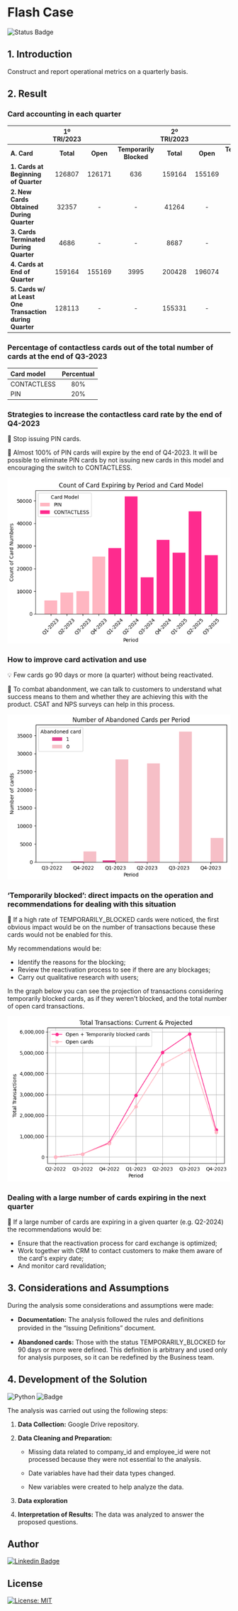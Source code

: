 # Flash Case

![Status Badge](https://img.shields.io/static/v1?label=STATUS&message=COMPLETE&color=008000)

## 1. Introduction

Construct and report operational metrics on a quarterly basis.

## 2. Result

### Card accounting in each quarter

|  | 1º TRI/2023 |  |  | 2º TRI/2023 |  |  | 3º TRI/2023 |  |  |
|--|:-----------:|:-:|:-:|:-------:|:-:|:-:|:-----:|:-:|:-:|
|**A. Card**| **Total** | **Open** | **Temporarily Blocked** | **Total** | **Open** | **Temporarily Blocked** | **Total** | **Open** | **Temporarily Blocked** |
| **1. Cards at Beginning of Quarter** | 126807 | 126171 | 636 | 159164 | 155169 | 3995 | 200428 | 196074 | 4354 |
| **2. New Cards Obtained During Quarter** | 32357 | - | - | 41264 | - | - | 53174 | - | - |
| **3. Cards Terminated During Quarter**  | 4686 | - | - | 8687 | - | - | 11061 | - | - |
| **4. Cards at End of Quarter** | 159164 | 155169 | 3995 | 200428 | 196074 | 4354 | 253602 | 248322 | 5280 |
| **5. Cards w/ at Least One Transaction during Quarter** | 128113 | - | - | 155331 | - | - | 174052 | - | - |

### Percentage of contactless cards out of the total number of cards at the end of Q3-2023

| **Card model** | **Percentual** |
|:-|:-:|
| CONTACTLESS | 80% |
| PIN | 20% |

### Strategies to increase the contactless card rate by the end of Q4-2023

🎯 Stop issuing PIN cards.

🎯 Almost 100% of PIN cards will expire by the end of Q4-2023. It will be possible to eliminate PIN cards by not issuing new cards in this model and encouraging the switch to CONTACTLESS.

![transition pin to contactless](img/pin_to_contactless.png)

### How to improve card activation and use

💡 Few cards go 90 days or more (a quarter) without being reactivated.

🎯 To combat abandonment, we can talk to customers to understand what success means to them and whether they are achieving this with the product. CSAT and NPS surveys can help in this process.

![total abandoned cards](img/abandoned_card.png)

### ‘Temporarily blocked’: direct impacts on the operation and recommendations for dealing with this situation

🤔 If a high rate of TEMPORARILY_BLOCKED cards were noticed, the first obvious impact would be on the number of transactions because these cards would not be enabled for this.

My recommendations would be:

* Identify the reasons for the blocking;
* Review the reactivation process to see if there are any blockages;
* Carry out qualitative research with users;

In the graph below you can see the projection of transactions considering temporarily blocked cards, as if they weren't blocked, and the total number of open card transactions.

![cards projection](img/projection.png)

### Dealing with a large number of cards expiring in the next quarter

🤔 If a large number of cards are expiring in a given quarter (e.g. Q2-2024) the recommendations would be:

* Ensure that the reactivation process for card exchange is optimized;
* Work together with CRM to contact customers to make them aware of the card's expiry date;
* And monitor card revalidation;

## 3. Considerations and Assumptions

During the analysis some considerations and assumptions were made:

- **Documentation:** The analysis followed the rules and deﬁnitions provided in the “Issuing Deﬁnitions” document.

- **Abandoned cards:** Those with the status TEMPORARILY_BLOCKED for 90 days or more were defined. This definition is arbitrary and used only for analysis purposes, so it can be redefined by the Business team.

## 4. Development of the Solution
<img alt="Python" src="https://img.shields.io/badge/-Python-blue?style=flat&logo=python&logoColor=yellow" />  ![Badge](https://img.shields.io/badge/Colab-Google-%F9AB00?style=flat&logo=Google-Colab&color=blue)

The analysis was carried out using the following steps:
1. **Data Collection:** Google Drive repository.

2. **Data Cleaning and Preparation:** 

    * Missing data related to company_id and employee_id were not processed because they were not essential to the analysis.

    * Date variables have had their data types changed.

    * New variables were created to help analyze the data.

3. **Data exploration**

4. **Interpretation of Results:** The data was analyzed to answer the proposed questions.


## Author

[![Linkedin Badge](https://img.shields.io/badge/-Patrícia-blue?style=flat&logo=Linkedin&logoColor=white&link=https://www.linkedin.com/in/pathilink/)](https://www.linkedin.com/in/pathilink/)

## License

[![License: MIT](https://img.shields.io/badge/License-MIT-750014.svg)](https://opensource.org/licenses/MIT)



